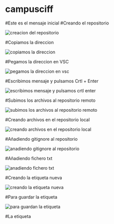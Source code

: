 # campusciff
#Este es el mensaje inicial
#Creando el repositorio



![creacion del repositorio](https://user-images.githubusercontent.com/45201509/48904534-f932e980-ee5e-11e8-992f-b49ee22a5df9.png)



#Copiamos la direccion



![copiamos la direccion](https://user-images.githubusercontent.com/45201509/48904772-c4736200-ee5f-11e8-93f2-fa11d7acb62e.png)



#Pegamos la direccion en VSC


![pegamos la direccion en vsc](https://user-images.githubusercontent.com/45201509/48904840-07353a00-ee60-11e8-9bbb-6eddda52a9ba.png)



#Escribimos mensaje y pulsamos Crtl + Enter



![escribimos mensaje y pulsamos crtl enter](https://user-images.githubusercontent.com/45201509/48906227-18804580-ee64-11e8-97cb-8bffc42daa9e.png)



#Subimos los archivos al repositorio remoto



![subimos los archivos al repositorio remoto](https://user-images.githubusercontent.com/45201509/48906276-3c438b80-ee64-11e8-9987-cbf78781d069.png)



#Creando archivos en el repositorio local



![creando archivos en el repositorio local](https://user-images.githubusercontent.com/45201509/48906314-54b3a600-ee64-11e8-9d5a-5be0ce8513c2.png)



#Añadiendo gitignore al repositorio



![anadiendo gitignore al repositorio](https://user-images.githubusercontent.com/45201509/48906371-86c50800-ee64-11e8-952b-a3ceab3dde3d.png)



#Añadiendo fichero txt



![anadiendo fichero txt](https://user-images.githubusercontent.com/45201509/48906396-9f352280-ee64-11e8-8679-5fac7b64ef85.png)



#Creando la etiqueta nueva



![creando la etiqueta nueva](https://user-images.githubusercontent.com/45201509/48906431-b8d66a00-ee64-11e8-9bfd-d2771be7a587.png)



#Para guardar la etiqueta



![para guardan la etiqueta](https://user-images.githubusercontent.com/45201509/48906463-d0155780-ee64-11e8-9b51-8f3ef81b0d6e.png)



#La etiqueta





